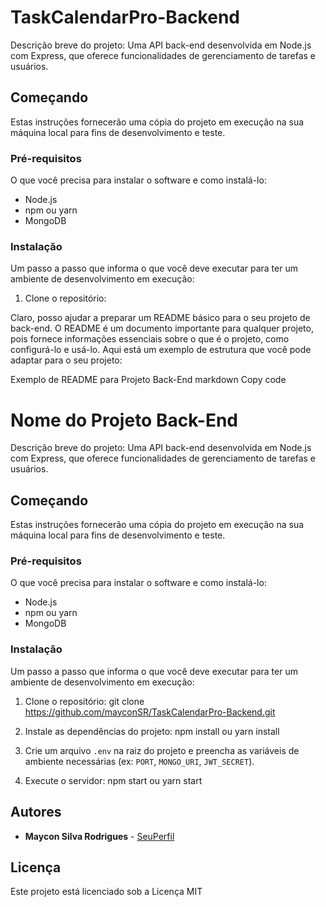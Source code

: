 # TaskCalendarPro-Backend

Descrição breve do projeto: Uma API back-end desenvolvida em Node.js com Express, que oferece funcionalidades de gerenciamento de tarefas e usuários.

## Começando

Estas instruções fornecerão uma cópia do projeto em execução na sua máquina local para fins de desenvolvimento e teste.

### Pré-requisitos

O que você precisa para instalar o software e como instalá-lo:

- Node.js
- npm ou yarn
- MongoDB

### Instalação

Um passo a passo que informa o que você deve executar para ter um ambiente de desenvolvimento em execução:

1. Clone o repositório:


Claro, posso ajudar a preparar um README básico para o seu projeto de back-end. O README é um documento importante para qualquer projeto, pois fornece informações essenciais sobre o que é o projeto, como configurá-lo e usá-lo. Aqui está um exemplo de estrutura que você pode adaptar para o seu projeto:

Exemplo de README para Projeto Back-End
markdown
Copy code
# Nome do Projeto Back-End

Descrição breve do projeto: Uma API back-end desenvolvida em Node.js com Express, que oferece funcionalidades de gerenciamento de tarefas e usuários.

## Começando

Estas instruções fornecerão uma cópia do projeto em execução na sua máquina local para fins de desenvolvimento e teste.

### Pré-requisitos

O que você precisa para instalar o software e como instalá-lo:

- Node.js
- npm ou yarn
- MongoDB

### Instalação

Um passo a passo que informa o que você deve executar para ter um ambiente de desenvolvimento em execução:

1. Clone o repositório:
git clone https://github.com/mayconSR/TaskCalendarPro-Backend.git

2. Instale as dependências do projeto:
npm install
ou
yarn install

3. Crie um arquivo `.env` na raiz do projeto e preencha as variáveis de ambiente necessárias (ex: `PORT`, `MONGO_URI`, `JWT_SECRET`).

4. Execute o servidor:
npm start
ou
yarn start

## Autores

- **Maycon Silva Rodrigues** - [SeuPerfil](https://github.com/mayconSR)

## Licença

Este projeto está licenciado sob a Licença MIT